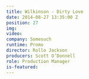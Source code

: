 ```yaml
---
title: Wilkinson - Dirty Love
date: 2014-08-27 13:35:00 Z
position: 27
img: 
video: 
company: Somesuch
runtime: Promo
director: Rollo Jackson
producers: Scott O’Donnell
role: Production Manager
is-featured: 
---
```


